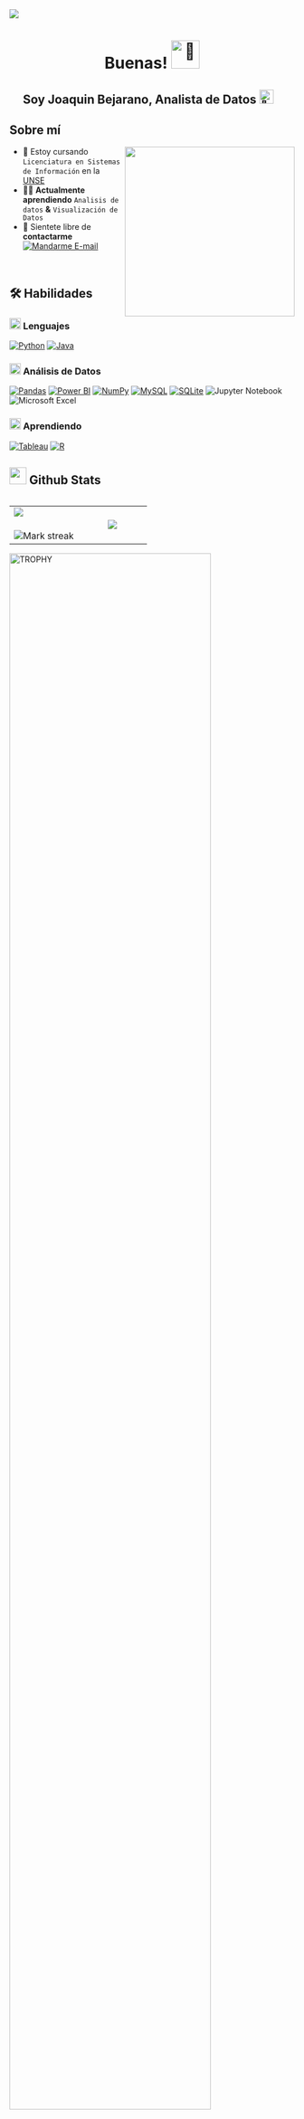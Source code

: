 <!--horizontal divider(gradiant)-->
<img src="https://user-images.githubusercontent.com/73097560/115834477-dbab4500-a447-11eb-908a-139a6edaec5c.gif">
<h1 align="center">
  Buenas! <img src="https://fonts.gstatic.com/s/e/notoemoji/latest/1f422/512.webp" width="50px" alt="🎉">
</h1>
<!--h1 without bottom border-->

<div id="user-content-toc" >
  <ul>
    <summary>
      <h2>Soy Joaquin Bejarano, Analista de Datos <img src="https://fonts.gstatic.com/s/e/notoemoji/latest/1f4af/512.webp" width="25px" alt="🎉"></h2> 
    </summary>
  </ul>
  
</div>


<!--About Me-->

##  Sobre mí

<picture> <img align="right" src="https://media.baamboozle.com/uploads/images/136850/113ef642-6cbd-4c96-8845-269af9308138.gif" width = 300px></picture>

- :school: Estoy cursando `Licenciatura en Sistemas de Información` en la [UNSE](https://www.unse.edu.ar/) 
- :technologist: **Actualmente aprendiendo** `Analisis de datos` **&** `Visualización de Datos`
- :email: Sientete libre de **contactarme** [![Mandarme E-mail](https://img.shields.io/static/v1?label=email&amp;message=JoaquinBejarano&amp;color=EA4335&amp;style=flat-square)](mailto:ignaciojoaquinb9@gmail.com)

<br>

## 🛠️ Habilidades

### <picture> <img src = "https://github.com/7oSkaaa/7oSkaaa/blob/main/Images/Programming_Languages.gif?raw=true" width = 20px>  </picture> Lenguajes

[![Python](https://img.shields.io/badge/Python-3776AB?logo=python&logoColor=fff)](#)
[![Java](https://img.shields.io/badge/Java-%23ED8B00.svg?logo=openjdk&logoColor=white)](#)


### <picture> <img src = "https://github.com/7oSkaaa/7oSkaaa/blob/main/Images/CP_PS.gif?raw=true" width = 20px>  </picture> Análisis de Datos

[![Pandas](https://img.shields.io/badge/Pandas-150458?logo=pandas&logoColor=fff)](#)
[![Power BI](https://custom-icon-badges.demolab.com/badge/Power%20BI-F1C912?logo=power-bi&logoColor=fff)](#)
[![NumPy](https://img.shields.io/badge/NumPy-4DABCF?logo=numpy&logoColor=fff)](#)
[![MySQL](https://img.shields.io/badge/MySQL-4479A1?logo=mysql&logoColor=fff)](#)
[![SQLite](https://img.shields.io/badge/SQLite-%2307405e.svg?logo=sqlite&logoColor=white)](#)
![Jupyter Notebook](https://img.shields.io/badge/jupyter-%23FA0F00.svg?style=for-the-badge&logo=jupyter&logoColor=white)
![Microsoft Excel](https://img.shields.io/badge/Microsoft_Excel-217346?style=for-the-badge&logo=microsoft-excel&logoColor=white)

### <picture> <img src = "https://github.com/7oSkaaa/7oSkaaa/blob/main/Images/Software_Tools.gif?raw=true" width = 20px>  </picture> Aprendiendo

[![Tableau](https://custom-icon-badges.demolab.com/badge/Tableau-0176D3?logo=tableau&logoColor=fff)](#)
[![R](https://img.shields.io/badge/R-%23276DC3.svg?logo=r&logoColor=white)](#)



## <picture> <img src = "https://github.com/7oSkaaa/7oSkaaa/blob/main/Images/Statistics.gif?raw=true" width = 30px>  </picture> Github Stats

<!--- stats & Trophy (start) -->

<p align="left">
  <!--- stats (start) -->
<table align="left">
<tr border="none">
<td width="50%" align="center">
  <img  align="left"  src="https://github-readme-stats.vercel.app/api?username=Jkiming&theme=dark&show_icons=true&count_private=true" />
  <br></br>
  <img  title="🔥 Get streak stats for your profile at git.io/streak-stats" alt="Mark streak" src="https://github-readme-streak-stats.herokuapp.com/?user=Jkiming&theme=dark&hide_border=false" /> 
</td>


<td width="50%" align="center">

  <img  align="center"  src="https://github-readme-stats.anuraghazra1.vercel.app/api/top-langs/?username=Jkiming&theme=dark&hide_border=false&no-bg=true&no-frame=true&langs_count=7"/>

  </td>
</tr>
</table>
<!--- stats (end) -->

<!--- trophy (start) -->

<div align=left>
  <a href="https://github.com/ryo-ma/github-profile-trophy" title="Go to Source">
      <img align="center" width=84% src="https://github-profile-trophy.vercel.app/?username=Jkiming&theme=radical&row=1&column=7&margin-h=15&margin-w=5&no-bg=true" alt="TROPHY" />
    </a>
</div>

<!--- trophy (start) -->
</p>        
<!--- stats (end) -->

<br>

<!--profile visit count-->

<div align="center">


[![](https://visitcount.itsvg.in/api?id=Jkiming&label=Profile%20Views&color=1&pretty=false)](https://visitcount.itsvg.in)

</div>

<!--horizontal divider(gradiant)-->
<img src="https://user-images.githubusercontent.com/73097560/115834477-dbab4500-a447-11eb-908a-139a6edaec5c.gif">
